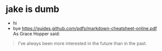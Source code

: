 # jake is dumb
- hi
- bye
https://guides.github.com/pdfs/markdown-cheatsheet-online.pdf
As Grace Hopper said:
> I’ve always been more interested
> in the future than in the past.
